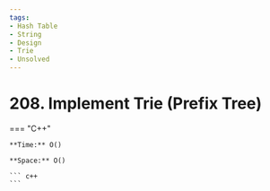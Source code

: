 ```yaml
---
tags:
- Hash Table
- String
- Design
- Trie
- Unsolved
---
```



# 208. Implement Trie (Prefix Tree)

=== "C++"

    **Time:** O()

    **Space:** O()

    ``` c++
    ```
